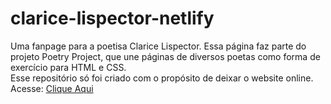 # clarice-lispector-netlify
Uma fanpage para a poetisa Clarice Lispector. Essa página faz parte do projeto Poetry Project, que une páginas de diversos poetas como forma de exercício para HTML e CSS. <br/>
Esse repositório só foi criado com o propósito de deixar o website online. Acesse: <a href="claricelispectorpoetryproject.netlify.app">Clique Aqui <a/>
